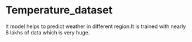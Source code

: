 # Temperature_dataset
It model helps to predict weather in different region.It is trained with nearly 8 lakhs of data which is very huge.
